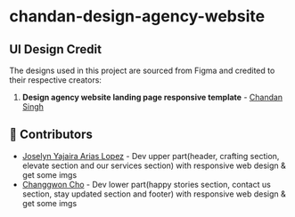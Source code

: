 # chandan-design-agency-website

## UI Design Credit

The designs used in this project are sourced from Figma and credited to their respective creators:

1. **Design agency website landing page responsive template** - [Chandan Singh](https://www.figma.com/community/file/1279079738685247219)

## 👥 Contributors

- [Joselyn Yajaira Arias Lopez](https://github.com/JoselynAL) - Dev upper part(header, crafting section, elevate section and our services section) with responsive web design & get some imgs
- [Changgwon Cho](https://github.com/Changgwon-Cho) - Dev lower part(happy stories section, contact us section, stay updated section and footer) with responsive web design & get some imgs
